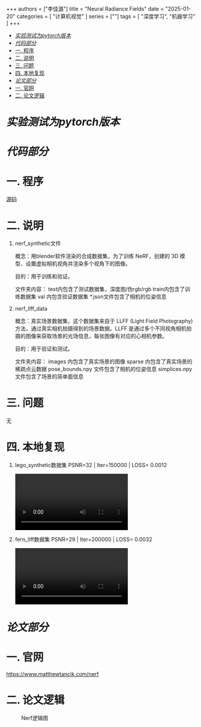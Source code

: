 +++
authors = ["李佳潞"]
title = "Neural Radiance Fields"
date = "2025-01-20"
categories = [
    "计算机视觉"
]
series = [""]
tags = [
   "深度学习", "机器学习"
]
+++

- [*实验测试为pytorch版本*](#实验测试为pytorch版本)
- [*代码部分*](#代码部分)
- [一. 程序](#一-程序)
- [二. 说明](#二-说明)
- [三. 问题](#三-问题)
- [四. 本地复现](#四-本地复现)
- [*论文部分*](#论文部分)
- [一. 官网](#一-官网)
- [二. 论文逻辑](#二-论文逻辑)

# *实验测试为pytorch版本*

# *代码部分*

# 一. 程序

[源码](https://github.com/yenchenlin/nerf-pytorch)

# 二. 说明

1. nerf_synthetic文件
   
    概念：用blender软件渲染的合成数据集，为了训练 NeRF，创建的 3D 模型、设置虚拟相机视角并渲染多个视角下的图像。

    目的：用于训练和验证。

    文件夹内容：
    test内包含了测试数据集，深度图/伪rgb/rgb
    train内包含了训练数据集
    val 内包含验证数据集
    *.json文件包含了相机的位姿信息
   
2. nerf_llff_data
   
    概念：真实场景数据集，这个数据集来自于 LLFF (Light Field Photography) 方法，通过真实相机拍摄得到的场景数据。LLFF 是通过多个不同视角相机拍摄的图像来获取场景的光场信息，每张图像有对应的心相机参数。

    目的：用于验证和测试。

    文件夹内容：
    images 内包含了真实场景的图像
    sparse 内包含了真实场景的稀疏点云数据
    pose_bounds.npy 文件包含了相机的位姿信息
    simplices.npy 文件包含了场景的简单面信息

# 三. 问题

无

# 四. 本地复现

1. lego_synthetic数据集
   PSNR=32 | Iter=150000 | LOSS= 0.0012
    <div class="container">
                    <video controls>
                        <source src="/videos/work-record/blender_paper_lego_spiral_200000_rgb.mp4" type="video/mp4">
                    </video>
                </div>

2. fern_llff数据集
    PSNR=29 | Iter=200000 | LOSS= 0.0032
    <div class="container">
                    <video controls>
                        <source src="/videos/work-record/fern_test_spiral_200000_rgb.mp4" type="video/mp4">
                    </video>
                </div>

# *论文部分*


# 一. 官网

https://www.matthewtancik.com/nerf

# 二. 论文逻辑

<div class="container">
    <div class="image">
        <figure>
            <img src="/images/work-record/nerf_logic.png" alt="" loading="lazy">
            <figcaption>Nerf逻辑图</figcaption>
        </figure>
    </div>
</div>


   

